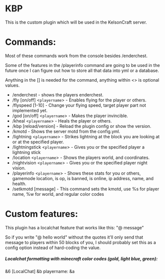 # KBP
This is the custom plugin which will be used in
the KelsonCraft server.
# Commands:
Most of these commands work from the console besides /enderchest.

Some of the features in the /playerinfo command are going to be used
in the future once I can figure out how to store all that data into yml or a database.

Anything in the [] is needed for the command, anything within <> is optional values.


* /enderchest - shows the players enderchest.
* /fly [on/off] <`playername`> - Enables flying for the player or others.
* /flyspeed [1-10] - Change your flying speed, target player part 
not implemented yet.
* /god [on/off] <`playername`> - Makes the player invincible.
* /kheal <`playername`> - Heals the player or others.
* /kbp [reload/version] - Reload the plugin config or show the version.
* /kmotd - Shows the server motd from the config.yml.
* /lightning <`playername`> - Strikes lightning at the block you are looking 
at or at the specified player.
* /lightningstick <`playername`> - Gives you or the specified player a lightning stick
* /location <`playername`> - Shows the players world, and coordinates.
* /nightvision <`playername`> - Gives you or the specified player night vision.
* /playerinfo <`playername`> - Shows these stats for you or others, gamemode
location, is op, is banned, is online, ip address, name, and health.
* /setkmotd [message] - This command sets the kmotd, use %s for player name, %w for world, and regular color codes

# Custom features:
This plugin has a localchat feature that works like this: "@ message"

So if you write "@ hello world" without the quotes it'll only
send that message to players within 50 blocks of you, I should
probably set this as a config option instead of hard-coding the value.

##### Localchat formatting with minecraft color codes (gold, light blue, green):

&6 [LocalChat] &b playername: &a